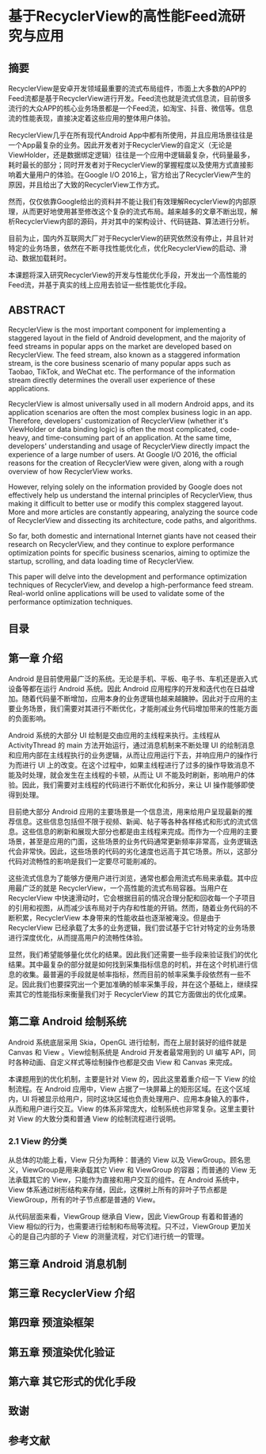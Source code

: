 # 基于RecyclerView的高性能Feed流研究与应用

## 摘要

RecyclerView是安卓开发领域最重要的流式布局组件，市面上大多数的APP的Feed流都是基于RecyclerView进行开发。Feed流也就是流式信息流，目前很多流行的大众APP的核心业务场景都是一个Feed流，如淘宝、抖音、微信等。信息流的性能表现，直接决定着这些应用的整体用户体验。

RecyclerView几乎在所有现代Android App中都有所使用，并且应用场景往往是一个App最复杂的业务。因此开发者对于RecyclerView的自定义（无论是ViewHolder，还是数据绑定逻辑）往往是一个应用中逻辑最复杂，代码量最多，耗时最长的部分；同时开发者对于RecyclerView的掌握程度以及使用方式直接影响着大量用户的体验。在Google I/O 2016上，官方给出了RecyclerView产生的原因，并且给出了大致的RecyclerView工作方式。

然而，仅仅依靠Google给出的资料并不能让我们有效理解RecyclerView的内部原理，从而更好地使用甚至修改这个复杂的流式布局。越来越多的文章不断出现，解析RecyclerView内部的源码，并对其中的架构设计、代码链路、算法进行分析。

目前为止，国内外互联网大厂对于RecyclerView的研究依然没有停止，并且针对特定的业务场景，依然在不断寻找性能优化点，优化RecyclerView的启动、滑动、数据加载耗时。

本课题将深入研究RecyclerView的开发与性能优化手段，开发出一个高性能的Feed流，并基于真实的线上应用去验证一些性能优化手段。

## ABSTRACT

RecyclerView is the most important component for implementing a staggered layout in the field of Android development, and the majority of feed streams in popular apps on the market are developed based on RecyclerView. The feed stream, also known as a staggered information stream, is the core business scenario of many popular apps such as Taobao, TikTok, and WeChat etc. The performance of the information stream directly determines the overall user experience of these applications.

RecyclerView is almost universally used in all modern Android apps, and its application scenarios are often the most complex business logic in an app. Therefore, developers' customization of RecyclerView (whether it's ViewHolder or data binding logic) is often the most complicated, code-heavy, and time-consuming part of an application. At the same time, developers' understanding and usage of RecyclerView directly impact the experience of a large number of users. At Google I/O 2016, the official reasons for the creation of RecyclerView were given, along with a rough overview of how RecyclerView works.

However, relying solely on the information provided by Google does not effectively help us understand the internal principles of RecyclerView, thus making it difficult to better use or modify this complex staggered layout. More and more articles are constantly appearing, analyzing the source code of RecyclerView and dissecting its architecture, code paths, and algorithms.

So far, both domestic and international Internet giants have not ceased their research on RecyclerView, and they continue to explore performance optimization points for specific business scenarios, aiming to optimize the startup, scrolling, and data loading time of RecyclerView.

This paper will delve into the development and performance optimization techniques of RecyclerView, and develop a high-performance feed stream. Real-world online applications will be used to validate some of the performance optimization techniques.

## 目录

## 第一章 介绍

Android 是目前使用最广泛的系统。无论是手机、平板、电子书、车机还是嵌入式设备等都在运行 Android 系统。因此 Android 应用程序的开发和迭代也在日益增加。随着代码量不断增加，应用本身的业务逻辑也越来越臃肿。因此对于应用的主要业务场景，我们需要对其进行不断优化，才能削减业务代码增加带来的性能方面的负面影响。

Android 系统的大部分 UI 绘制是交由应用的主线程来执行。主线程从 ActivityThread 的 main 方法开始运行，通过消息机制来不断处理 UI 的绘制消息和应用内部在主线程执行的业务逻辑，从而让应用运行下去，并响应用户的操作行为而进行 UI 上的改变。在这个过程中，如果主线程进行了过多的操作导致消息不能及时处理，就会发生在主线程的卡顿，从而让 UI 不能及时刷新，影响用户的体验。因此，我们需要对主线程的代码进行不断优化和拆分，来让 UI 操作能够即使得到处理。

目前绝大部分 Android 应用的主要场景是一个信息流，用来给用户呈现最新的推荐信息。这些信息包括但不限于视频、新闻、帖子等各种各样格式和形式的流式信息。这些信息的刷新和展现大部分也都是由主线程来完成。而作为一个应用的主要场景，甚至是应用的门面，这些场景的业务代码通常更新频率非常高，业务逻辑迭代会非常快。因此，这些场景的代码的劣化速度也远高于其它场景。所以，这部分代码对流畅性的影响是我们一定要尽可能削减的。

这些流式信息为了能够方便用户进行浏览，通常也都会用流式布局来承载。其中应用最广泛的就是 RecyclerView，一个高性能的流式布局容器。当用户在 RecyclerView 中快速滑动时，它会根据目前的情况合理分配和回收每一个子项目的引用和视图，从而减少该布局对于内存和性能的开销。然而，随着业务代码的不断积累，RecyclerView 本身带来的性能收益也逐渐被淹没。但是由于 RecyclerView 已经承载了太多的业务逻辑，我们尝试基于它针对特定的业务场景进行深度优化，从而提高用户的流畅性体验。

显然，我们希望能够量化优化的结果。因此我们还需要一些手段来验证我们的优化结果。其中最复杂的部分就是如何找到采集指标信息的时机，并在这个时机进行信息的收集。最普遍的手段就是帧率指标，然而目前的帧率采集手段依然有一些不足。因此我们也要探究出一个更加准确的帧率采集手段，并在这个基础上，继续探索其它的性能指标来衡量我们对于 RecyclerView 的其它方面做出的优化成果。

## 第二章 Android 绘制系统

Android 系统底层采用 Skia，OpenGL 进行绘制，而在上层封装好的组件就是 Canvas 和 View 。View绘制系统是 Android 开发者最常用到的 UI 编写 API，同时各种动画、自定义样式等绘制操作也都是交由 View 和 Canvas 来完成。

本课题用到的优化机制，主要是针对 View 的，因此这里着重介绍一下 View 的绘制流程。在 Android 应用中，View 占据了一块屏幕上的矩形区域。在这个区域内，UI 将被显示给用户，同时这块区域也负责处理用户、应用本身输入的事件，从而和用户进行交互。View 的体系非常庞大，绘制系统也非常复杂。这里主要针对 View 的大致分类和普通 View 的绘制流程进行说明。

### 2.1 View 的分类

从总体的功能上看，View 只分为两种：普通的 View 以及 ViewGroup。顾名思义，ViewGroup是用来承载其它 View 和 ViewGroup 的容器；而普通的 View 无法承载其它的 View，只能作为直接和用户交互的组件。在 Android 系统中，View 体系通过树形结构来存储，因此，这棵树上所有的非叶子节点都是 ViewGroup，所有的叶子节点都是普通的 View。

从代码层面来看，ViewGroup 继承自 View，因此 ViewGroup 有着和普通的 View 相似的行为，也需要进行绘制和布局等流程。只不过，ViewGroup 更加关心的是自己内部的子 View 的测量流程，对它们进行统一的管理。

## 第三章 Android 消息机制

## 第三章 RecyclerView 介绍

## 第四章  预渲染框架

## 第五章 预渲染优化验证

## 第六章 其它形式的优化手段

## 致谢

## 参考文献